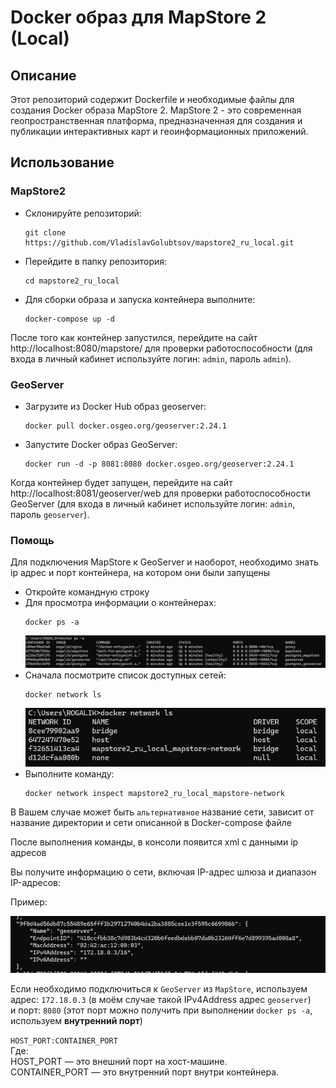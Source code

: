 # Docker образ для MapStore 2 (Local)

## Описание

Этот репозиторий содержит Dockerfile и необходимые файлы для создания Docker образа MapStore 2. MapStore 2 - это современная геопространственная платформа, предназначенная для создания и публикации интерактивных карт и геоинформационных приложений.

## Использование

### MapStore2

- Склонируйте репозиторий:
    ```commandline
    git clone https://github.com/VladislavGolubtsov/mapstore2_ru_local.git
    ```
- Перейдите в папку репозитория:
    ```commandline
    cd mapstore2_ru_local
    ```
- Для сборки образа и запуска контейнера выполните:
    ```commandline
    docker-compose up -d
    ```
После того как контейнер запустился, перейдите на сайт http://localhost:8080/mapstore/ для проверки работоспособности (для входа в личный кабинет используйте логин: `admin`, пароль `admin`).

### GeoServer

- Загрузите из Docker Hub образ geoserver:
    ```commandline
    docker pull docker.osgeo.org/geoserver:2.24.1
    ```
- Запустите Docker образ GeoServer:
    ```commandline
    docker run -d -p 8081:8080 docker.osgeo.org/geoserver:2.24.1
    ```
Когда контейнер будет запущен, перейдите на сайт http://localhost:8081/geoserver/web для проверки работоспособности GeoServer (для входа в личный кабинет используйте логин: `admin`, пароль `geoserver`).

### Помощь
Для подключения MapStore к GeoServer и наоборот, необходимо знать ip адрес и порт контейнера, на котором они были запущены

- Откройте командную строку
- Для просмотра информации о контейнерах:
    ```commandline
    docker ps -a
    ```
    ![image.png](image.png)
- Сначала посмотрите список доступных сетей:
    ```commandline
    docker network ls
    ```
    ![image1.png](image-1.png)
- Выполните команду:
    ```commandline
    docker network inspect mapstore2_ru_local_mapstore-network
    ```
В Вашем случае может быть `альтернативное` название сети, зависит от название директории и сети описанной в Docker-compose файле
    
После выполнения команды, в консоли появится xml с данными ip адресов
    
Вы получите информацию о сети, включая IP-адрес шлюза и диапазон IP-адресов:

Пример:

![img.png](img.png)

Если необходимо подключиться к `GeoServer` из `MapStore`, используем адрес: `172.18.0.3` (в моём случае такой IPv4Address адрес `geoserver`)  
и порт: `8080` (этот порт можно получить при выполнении `docker ps -a`, используем __внутренний порт__)  

`HOST_PORT:CONTAINER_PORT`   
Где:  
HOST_PORT — это внешний порт на хост-машине.  
CONTAINER_PORT — это внутренний порт внутри контейнера.




